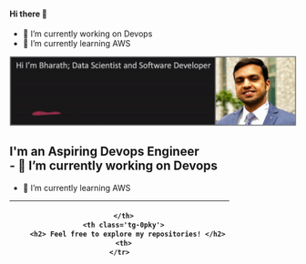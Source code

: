 #### Hi there 👋


- 🔭 I’m currently working on Devops
- 🌱 I’m currently learning AWS

![Image description here](https://raw.githubusercontent.com/BharathKumarS/BharathKumarS/master/Bharath-Img_Intro.gif "Welcome to my GitHub")
## I'm an Aspiring Devops Engineer <br> - 🔭 I’m currently working on Devops <br>
- 🌱 I’m currently learning AWS


<table class='tg'>
  <thead>
    <tr>
      <th class='tg-0pky'>
        <div class='center'>
        
      </th>
      <th class='tg-0pky'>
        <h2> Feel free to explore my repositories! </h2>
      <th>
    </tr>
  </thead>
</table>
